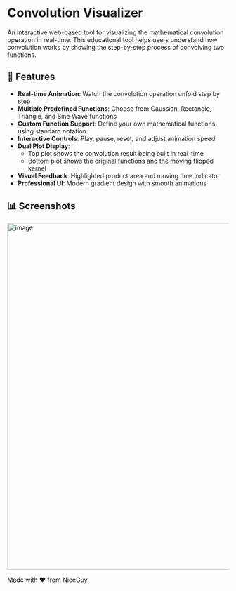 # Convolution Visualizer

An interactive web-based tool for visualizing the mathematical convolution operation in real-time. This educational tool helps users understand how convolution works by showing the step-by-step process of convolving two functions.

## 🎯 Features

- **Real-time Animation**: Watch the convolution operation unfold step by step
- **Multiple Predefined Functions**: Choose from Gaussian, Rectangle, Triangle, and Sine Wave functions
- **Custom Function Support**: Define your own mathematical functions using standard notation
- **Interactive Controls**: Play, pause, reset, and adjust animation speed
- **Dual Plot Display**: 
  - Top plot shows the convolution result being built in real-time
  - Bottom plot shows the original functions and the moving flipped kernel
- **Visual Feedback**: Highlighted product area and moving time indicator
- **Professional UI**: Modern gradient design with smooth animations

## 📊 Screenshots
<img width="1475" height="791" alt="image" src="https://github.com/user-attachments/assets/cb981b47-db5b-40d6-afdd-22a84aae44b8" />


Made with ❤️ from NiceGuy
